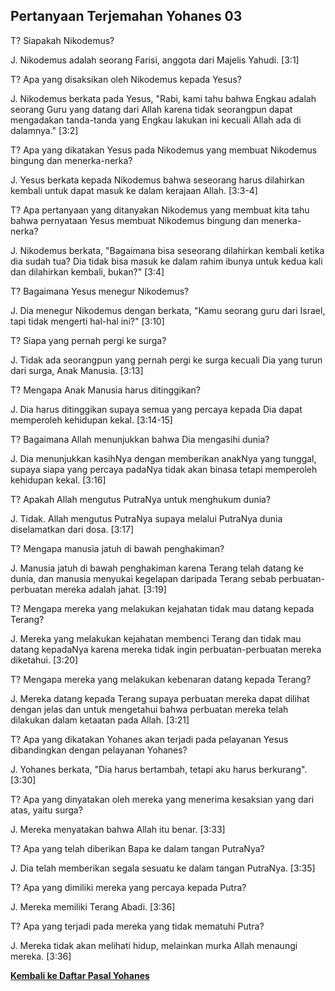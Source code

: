 ## Pertanyaan Terjemahan Yohanes 03 ##

T? Siapakah Nikodemus?

J. Nikodemus adalah seorang Farisi, anggota dari Majelis Yahudi. [3:1]

T? Apa yang disaksikan oleh Nikodemus kepada Yesus?

J. Nikodemus berkata pada Yesus, "Rabi, kami tahu bahwa Engkau adalah seorang Guru yang datang dari Allah karena tidak seorangpun dapat mengadakan tanda-tanda yang Engkau lakukan ini kecuali Allah ada di dalamnya." [3:2]

T? Apa yang dikatakan Yesus pada Nikodemus yang membuat Nikodemus bingung dan menerka-nerka?

J. Yesus berkata kepada Nikodemus bahwa seseorang harus dilahirkan kembali untuk dapat masuk ke dalam kerajaan Allah. [3:3-4]

T? Apa pertanyaan yang ditanyakan Nikodemus yang membuat kita tahu bahwa pernyataan Yesus membuat Nikodemus bingung dan menerka-nerka?

J. Nikodemus berkata, "Bagaimana bisa seseorang dilahirkan kembali ketika dia sudah tua? Dia tidak bisa masuk ke dalam rahim ibunya untuk kedua kali dan dilahirkan kembali, bukan?" [3:4]

T? Bagaimana Yesus menegur Nikodemus?

J. Dia menegur Nikodemus dengan berkata, "Kamu seorang guru dari Israel, tapi tidak mengerti hal-hal ini?" [3:10]

T? Siapa yang pernah pergi ke surga?

J. Tidak ada seorangpun yang pernah pergi ke surga kecuali Dia yang turun dari surga, Anak Manusia. [3:13]

T? Mengapa Anak Manusia harus ditinggikan?

J. Dia harus ditinggikan supaya semua yang percaya kepada Dia dapat memperoleh kehidupan kekal. [3:14-15]

T? Bagaimana Allah menunjukkan bahwa Dia mengasihi dunia?

J. Dia menunjukkan kasihNya dengan memberikan anakNya yang tunggal, supaya siapa yang percaya padaNya tidak akan binasa tetapi memperoleh kehidupan kekal. [3:16]

T? Apakah Allah mengutus PutraNya untuk menghukum dunia?

J. Tidak. Allah mengutus PutraNya supaya melalui PutraNya dunia diselamatkan dari dosa. [3:17]

T? Mengapa manusia jatuh di bawah penghakiman?

J. Manusia jatuh di bawah penghakiman karena Terang telah datang ke dunia, dan manusia menyukai kegelapan daripada Terang sebab perbuatan-perbuatan mereka adalah jahat. [3:19]

T? Mengapa mereka yang melakukan kejahatan tidak mau datang kepada Terang?

J. Mereka yang melakukan kejahatan membenci Terang dan tidak mau datang kepadaNya karena mereka tidak ingin perbuatan-perbuatan mereka diketahui. [3:20]

T? Mengapa mereka yang melakukan kebenaran datang kepada Terang?

J. Mereka datang kepada Terang supaya perbuatan mereka dapat dilihat dengan jelas dan untuk mengetahui bahwa perbuatan mereka telah dilakukan dalam ketaatan pada Allah. [3:21]

T? Apa yang dikatakan Yohanes akan terjadi pada pelayanan Yesus dibandingkan dengan pelayanan Yohanes?

J. Yohanes berkata, "Dia harus bertambah, tetapi aku harus berkurang". [3:30]

T? Apa yang dinyatakan oleh mereka yang menerima kesaksian yang dari atas, yaitu surga?

J. Mereka menyatakan bahwa Allah itu benar. [3:33]

T? Apa yang telah diberikan Bapa ke dalam tangan PutraNya?

J. Dia telah memberikan segala sesuatu ke dalam tangan PutraNya. [3:35]

T? Apa yang dimiliki mereka yang percaya kepada Putra?

J. Mereka memiliki Terang Abadi. [3:36]

T? Apa yang terjadi pada mereka yang tidak mematuhi Putra?

J. Mereka tidak akan melihati hidup, melainkan murka Allah menaungi mereka. [3:36]

__[Kembali ke Daftar Pasal Yohanes](./)__

